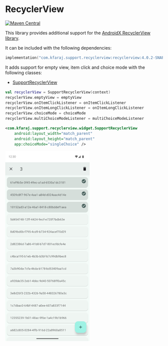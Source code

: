 # RecyclerView

[![Maven Central](https://img.shields.io/maven-central/v/com.kfaraj.support.recyclerview/recyclerview)](https://search.maven.org/artifact/com.kfaraj.support.recyclerview/recyclerview)

This library provides additional support for the
[AndroidX RecyclerView library](https://developer.android.com/jetpack/androidx/releases/recyclerview).

It can be included with the following dependencies:

```kotlin
implementation("com.kfaraj.support.recyclerview:recyclerview:4.0.2-SNAPSHOT")
```

It adds support for empty view, item click and choice mode with the following classes:

- [SupportRecyclerView](recyclerview/src/main/java/com/kfaraj/support/recyclerview/widget/SupportRecyclerView.java)

```kotlin
val recyclerView = SupportRecyclerView(context)
recyclerView.emptyView = emptyView
recyclerView.onItemClickListener = onItemClickListener
recyclerView.onItemLongClickListener = onItemLongClickListener
recyclerView.choiceMode = choiceMode
recyclerView.multiChoiceModeListener = multiChoiceModeListener
```

```xml
<com.kfaraj.support.recyclerview.widget.SupportRecyclerView
    android:layout_width="match_parent"
    android:layout_height="match_parent"
    app:choiceMode="singleChoice" />
```

![RecyclerView sample app](screenshots/recyclerview.webp)
